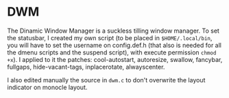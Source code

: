 # DWM

The Dinamic Window Manager is a suckless tilling window manager. To set the statusbar, I created my own script (to be placed in `$HOME/.local/bin`, you will have to set the username on config.def.h (that also is needed for all the dmenu scripts and the suspend script), with execute permission `chmod +x`). I applied to it the patches: cool-autostart, autoresize, swallow, fancybar, fullgaps, hide-vacant-tags, inplacerotate, alwayscenter.

I also edited manually the source in `dwm.c` to don't overwrite the layout indicator on monocle layout.
